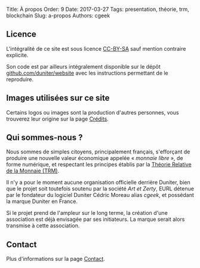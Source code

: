 Title: À propos
Order: 9
Date: 2017-03-27
Tags: presentation, théorie, trm, blockchain
Slug: a-propos
Authors: cgeek

## Licence

L'intégralité de ce site est sous licence [CC-BY-SA](https://creativecommons.org/licenses/by-sa/4.0/deed.fr) sauf mention contraire explicite.

Son code est par ailleurs intégralement disponible sur le dépôt [github.com/duniter/website](https://github.com/duniter/website) avec les instructions permettant de le reproduire.

## Images utilisées sur ce site

Certains logos ou images sont la production d'autres personnes, vous trouverez leur origine sur la page [Crédits](../credits).

## Qui sommes-nous ?

Nous sommes de simples citoyens, principalement français, s'efforçant de produire une nouvelle valeur économique appelée « *monnaie libre* », de forme numérique, et respectant les principes établis par la [Théorie Relative de la Monnaie (TRM)](http://trm.creationmonetaire.info/).

Il n'y a pour le moment aucune organisation officielle derrière Duniter, bien que le projet soit toutefois soutenu par la société *Art et Zerty*, EURL détenue par le fondateur du logiciel Duniter Cédric Moreau alias *cgeek*, et possédant la marque Duniter en France.

Si le projet prend de l'ampleur sur le long terme, la création d'une association est déjà envisagée par ses initiateurs. La marque serait alors transmise à cette association.

## Contact

Plus d'informations sur la page [Contact](../contact).
